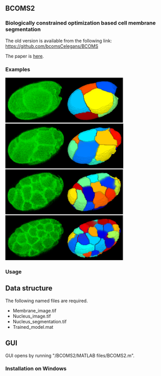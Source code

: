 ## BCOMS2

### Biologically constrained optimization based cell membrane segmentation

The old version is available from the following link:
https://github.com/bcomsCelegans/BCOMS

The paper is [here](https://bmcbioinformatics.biomedcentral.com/articles/10.1186/s12859-017-1717-6).


### Examples
<p>
  <img height="140px" src="/Pictures/6cells.png">
  <img height="140px" src="/Pictures/12cells.png">
  <img height="140px" src="/Pictures/24cells.png">
  <img height="140px" src="/Pictures/44cells.png">
</p>

### Usage
## Data structure
The following named files are required.
* Membrane_image.tif
* Nucleus_image.tif
* Nucleus_segmentation.tif
* Trained_model.mat


## GUI
GUI opens by running "/BCOMS2/MATLAB files/BCOMS2.m".


### Installation on Windows

